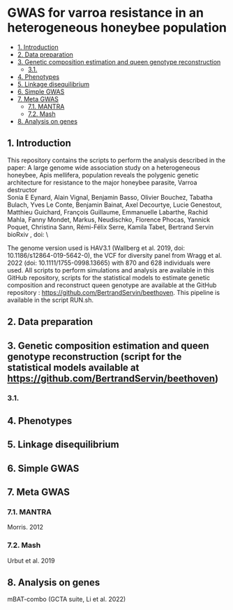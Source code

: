 # GWAS for varroa resistance in an heterogeneous honeybee population

<!-- TOC depthFrom:2 depthTo:6 withLinks:1 updateOnSave:1 orderedList:0 -->
- [1. Introduction](#1-Introduction)
- [2. Data preparation](#2-Data-preparation)
- [3. Genetic composition estimation and queen genotype reconstruction](#3Genetic-compo-geno)
	- [3.1. ](#31-)
- [4. Phenotypes ](#4-Phenotypes)
- [5. Linkage disequilibrium](#5-LD)
- [6. Simple GWAS](#6-GWAS)
- [7. Meta GWAS](#7-MetaGWAS)
	- [7.1. MANTRA](#71-MANTRA)
	- [7.2. Mash](#72-mash)
- [8. Analysis on genes](#Genes)
<!-- /TOC -->

## 1. Introduction
This repository contains the scripts to perform the analysis described in the paper:
A large genome wide association study on a heterogeneous honeybee, Apis mellifera, population reveals the polygenic genetic architecture for resistance to the major honeybee parasite, Varroa destructor\
Sonia E Eynard, Alain Vignal, Benjamin Basso, Olivier Bouchez, Tabatha Bulach, Yves Le Conte, Benjamin Bainat, Axel Decourtye, Lucie Genestout, Matthieu Guichard, François Guillaume, Emmanuelle Labarthe, Rachid Mahla, Fanny Mondet, Markus, Neudischko, Florence Phocas, Yannick Poquet, Christina Sann, Rémi-Félix Serre, Kamila Tabet, Bertrand Servin \
bioRxiv , doi: \

The genome version used is HAV3.1 (Wallberg et al. 2019, doi: 10.1186/s12864-019-5642-0), the VCF for diversity panel from Wragg et al. 2022 (doi: 10.1111/1755-0998.13665) with 870 and 628 individuals were used. 
All scripts to perform simulations and analysis are available in this GitHub repository, scripts for the statistical models to estimate genetic composition and reconstruct queen genotype are available at the GitHub repository : https://github.com/BertrandServin/beethoven. 
This pipeline is available in the script RUN.sh. 

## 2. Data preparation

## 3. Genetic composition estimation and queen genotype reconstruction (script for the statistical models available at https://github.com/BertrandServin/beethoven)
### 3.1. 

## 4. Phenotypes 


## 5. Linkage disequilibrium

## 6. Simple GWAS

## 7. Meta GWAS
### 7.1. MANTRA
Morris. 2012

### 7.2. Mash
Urbut et al. 2019
 
## 8. Analysis on genes
mBAT-combo (GCTA suite, Li et al. 2022)

